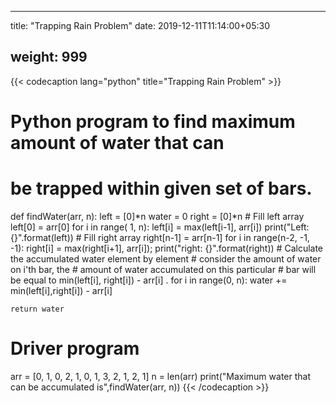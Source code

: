 
---
title: "Trapping Rain Problem"
date: 2019-12-11T11:14:00+05:30
 
weight: 999
---

{{< codecaption lang="python" title="Trapping Rain Problem" >}}

# Python program to find maximum amount of water that can
# be trapped within given set of bars.

def findWater(arr, n):
    left = [0]*n
    water = 0
    right = [0]*n
	# Fill left array
	left[0] = arr[0]
	for i in range( 1, n):
		left[i] = max(left[i-1], arr[i])
    print("Left: {}".format(left))
	# Fill right array
	right[n-1] = arr[n-1]
	for i in range(n-2, -1, -1):
		right[i] = max(right[i+1], arr[i]);
    print("right: {}".format(right))
	# Calculate the accumulated water element by element
	# consider the amount of water on i'th bar, the
	# amount of water accumulated on this particular
	# bar will be equal to min(left[i], right[i]) - arr[i] .
	for i in range(0, n):
		water += min(left[i],right[i]) - arr[i]

	return water


# Driver program

arr = [0, 1, 0, 2, 1, 0, 1, 3, 2, 1, 2, 1]
n = len(arr)
print("Maximum water that can be accumulated is",findWater(arr, n))
{{< /codecaption >}}

